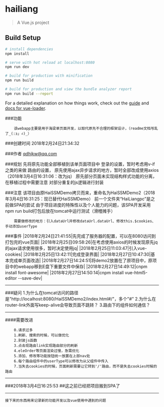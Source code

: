 # hailiang

> A Vue.js project

## Build Setup

``` bash
# install dependencies
npm install

# serve with hot reload at localhost:8080
npm run dev

# build for production with minification
npm run build

# build for production and view the bundle analyzer report
npm run build --report
```

For a detailed explanation on how things work, check out the [guide](http://vuejs-templates.github.io/webpack/) and [docs for vue-loader](http://vuejs.github.io/vue-loader).



###功能

		该webapp主要是用于海梁单页面开发，以取代原先不合理的框架设计，（readme文档写乱了_(:з」∠)_）

###创建时间
		2018年2月24日21:34:32

###作者
		qdhjkw@qq.com

###规划
		先将原先功能全部移植到该单页面项目中
		登录的设置，暂时考虑用v-if之类的来做
		路由的设置，
		原先使用ajax异步请求的地方，暂时全部改成使用axios（2018年3月4日16:31:06：改为jq）
		原先部分页面未实现结构样式功能的分离，在移植过程中需要注意
		对部分重复的js逻辑进行封装

###注意
		该项目由原HaiSSMDemo拷贝而来，重命名为HaiSSMDemo2（2018年3月4日16:31:25：现已替代HaiSSMDemo）
		前一个文件夹“HaiLiangpc”是之前做SPA的尝试
		由于项目进度的特殊性以及个人能力的问题，该SPA开发采用npm run build打包后放在tomcat中运行测试（滑稽摊手）

		需要做修改的地方：引入dataUrl并修改dataUrl.dataUrl、修改this.$cookies、手动添加userType

###事件
		|2018年2月24日21:41:55|先完成了服务器的配置，可以在8080访问到打包完的vue页面|
		|2018年2月25日09:58:26|在考虑使用axios的时候发现原先jq的ajax请求使用很多，暂时决定使用jq|
		|2018年2月25日11:03:47|引入vue-cookies|
		|2018年2月25日13:42:11|完成登录界面|
		|2018年2月27日10:47:30|基本完成单页面改造|
		|2018年2月27日14:24:51|将demo2放置在了原项目中，原项目中的webapp移到E盘下重要文件中保存|
		|2018年2月27日14:49:12|cnpm install font-awesome|
		|2018年2月27日14:50:14|cnpm install vue-html5-editor --save-dev|

***

###疑问
		1.为什么在tomcat访问的路径是"http://localhost:8080/HaiSSMDemo2/index.html#/"，多个"#"
		2.为什么在router-link外面写keep-alive会导致页面不跳转？
		3.路由下的组件如何通信？

***
####需要改进

		0.请求过多
		1.刷新、搜索的时候，可以做优化
		2.封装js函数
		3.点击现路由link实现路由部分的刷新
		4.eleOrder等页面渲染过慢，急需优化
		5.添加、修改等功能按钮统一放置在上部nav处
		6.每个路由组件中的userType可以修改为从父组件中传入
		7.当失去cookies的时候，页面刷新需要让它转到'/'路由，而不是失去cookies时候的路由
***


###2018年3月4日16:25:53
##这之前已经把项目搬到SPA了
***
	接下来的东西用来记录新的功能开发以及vue使用中遇到的问题